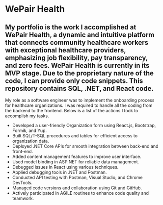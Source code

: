 # WePair Health
## My portfolio is the work I accomplished at WePair Health, a dynamic and intuitive platform that connects community healthcare workers with exceptional healthcare providers, emphasizing job flexibility, pay transparency, and zero fees. WePair Health is currently in its MVP stage. Due to the proprietary nature of the code, I can provide only code snippets. This repository contains SQL, .NET, and React code.

My role as a software engineer was to implement the onboarding process for healthcare organizations. I was required to handle all the coding from the backend to the frontend. Below is a list of the actions I took to accomplish my tasks.

* Developed a user-friendly Organization form using React.js, Bootstrap, Formik, and Yup.
* Built SQL/T-SQL procedures and tables for efficient access to organization data.
* Deployed .NET Core APIs for smooth integration between back-end and front-end.
* Added content management features to improve user interface.
* Used model binding in ASP.NET for reliable data management.
* Debugged issues in React using various techniques.
* Applied debugging tools in .NET and Postman.
* Conducted API testing with Postman, Visual Studio, and Chrome DevTools.
* Managed code versions and collaboration using Git and GitHub.
* Actively participated in AGILE routines to enhance code quality and teamwork.

